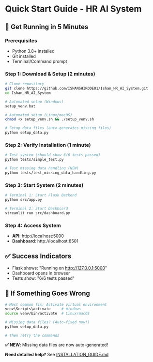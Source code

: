 # Quick Start Guide - HR AI System

## 🚀 **Get Running in 5 Minutes**

### **Prerequisites**
- Python 3.8+ installed
- Git installed
- Terminal/Command prompt

### **Step 1: Download & Setup (2 minutes)**
```bash
# Clone repository
git clone https://github.com/ISHANSHIRODE01/Ishan_HR_AI_System.git
cd Ishan_HR_AI_System

# Automated setup (Windows)
setup_venv.bat

# Automated setup (Linux/macOS)
chmod +x setup_venv.sh && ./setup_venv.sh

# Setup data files (auto-generates missing files)
python setup_data.py
```

### **Step 2: Verify Installation (1 minute)**
```bash
# Test system (should show 6/6 tests passed)
python tests/simple_test.py

# Test missing data handling (NEW)
python tests/test_missing_data_handling.py
```

### **Step 3: Start System (2 minutes)**
```bash
# Terminal 1: Start Flask Backend
python src/app.py

# Terminal 2: Start Dashboard
streamlit run src/dashboard.py
```

### **Step 4: Access System**
- **API**: http://localhost:5000
- **Dashboard**: http://localhost:8501

## ✅ **Success Indicators**
- Flask shows: "Running on http://127.0.0.1:5000"
- Dashboard opens in browser
- Tests show: "6/6 tests passed"

## 🔧 **If Something Goes Wrong**
```bash
# Most common fix: Activate virtual environment
venv\Scripts\activate     # Windows
source venv/bin/activate  # Linux/macOS

# Missing data files? (Auto-fixed now!)
python setup_data.py

# Then retry the commands
```

**✅ NEW**: Missing data files are now auto-generated!

**Need detailed help?** See [INSTALLATION_GUIDE.md](INSTALLATION_GUIDE.md)